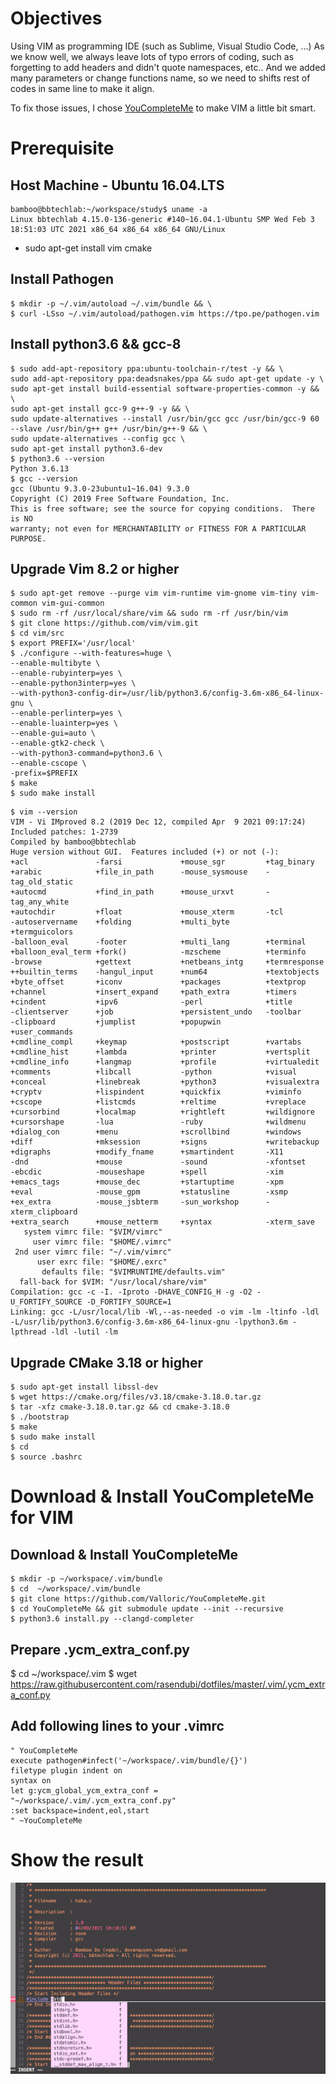 # Objectives
Using VIM as programming IDE (such as Sublime, Visual Studio Code, ...)
As we know well, we always leave lots of typo errors of coding, such as forgetting to add headers and didn't quote namespaces, etc.. And we added many parameters or change functions name, so we need to shifts rest of codes in same line to make it align.

To fix those issues, I chose [YouCompleteMe](https://github.com/ycm-core/YouCompleteMe/blob/master/README.md) to make VIM a little bit smart.

# Prerequisite 
## Host Machine - Ubuntu 16.04.LTS
```
bamboo@bbtechlab:~/workspace/study$ uname -a
Linux bbtechlab 4.15.0-136-generic #140~16.04.1-Ubuntu SMP Wed Feb 3 18:51:03 UTC 2021 x86_64 x86_64 x86_64 GNU/Linux
```
* sudo apt-get install vim cmake

## Install Pathogen
```
$ mkdir -p ~/.vim/autoload ~/.vim/bundle && \
$ curl -LSso ~/.vim/autoload/pathogen.vim https://tpo.pe/pathogen.vim
```
## Install python3.6 && gcc-8
```
$ sudo add-apt-repository ppa:ubuntu-toolchain-r/test -y && \
sudo add-apt-repository ppa:deadsnakes/ppa && sudo apt-get update -y \
sudo apt-get install build-essential software-properties-common -y && \
sudo apt-get install gcc-9 g++-9 -y && \
sudo update-alternatives --install /usr/bin/gcc gcc /usr/bin/gcc-9 60 --slave /usr/bin/g++ g++ /usr/bin/g++-9 && \
sudo update-alternatives --config gcc \
sudo apt-get install python3.6-dev
$ python3.6 --version
Python 3.6.13
$ gcc --version
gcc (Ubuntu 9.3.0-23ubuntu1~16.04) 9.3.0
Copyright (C) 2019 Free Software Foundation, Inc.
This is free software; see the source for copying conditions.  There is NO
warranty; not even for MERCHANTABILITY or FITNESS FOR A PARTICULAR PURPOSE. 
```
## Upgrade Vim 8.2 or higher
```
$ sudo apt-get remove --purge vim vim-runtime vim-gnome vim-tiny vim-common vim-gui-common
$ sudo rm -rf /usr/local/share/vim && sudo rm -rf /usr/bin/vim
$ git clone https://github.com/vim/vim.git
$ cd vim/src 
$ export PREFIX='/usr/local'
$ ./configure --with-features=huge \
--enable-multibyte \
--enable-rubyinterp=yes \
--enable-python3interp=yes \
--with-python3-config-dir=/usr/lib/python3.6/config-3.6m-x86_64-linux-gnu \
--enable-perlinterp=yes \
--enable-luainterp=yes \
--enable-gui=auto \
--enable-gtk2-check \
--with-python3-command=python3.6 \
--enable-cscope \
-prefix=$PREFIX
$ make
$ sudo make install
```
```
$ vim --version
VIM - Vi IMproved 8.2 (2019 Dec 12, compiled Apr  9 2021 09:17:24)
Included patches: 1-2739
Compiled by bamboo@bbtechlab
Huge version without GUI.  Features included (+) or not (-):
+acl               -farsi             +mouse_sgr         +tag_binary
+arabic            +file_in_path      -mouse_sysmouse    -tag_old_static
+autocmd           +find_in_path      +mouse_urxvt       -tag_any_white
+autochdir         +float             +mouse_xterm       -tcl
-autoservername    +folding           +multi_byte        +termguicolors
-balloon_eval      -footer            +multi_lang        +terminal
+balloon_eval_term +fork()            -mzscheme          +terminfo
-browse            +gettext           +netbeans_intg     +termresponse
++builtin_terms    -hangul_input      +num64             +textobjects
+byte_offset       +iconv             +packages          +textprop
+channel           +insert_expand     +path_extra        +timers
+cindent           +ipv6              -perl              +title
-clientserver      +job               +persistent_undo   -toolbar
-clipboard         +jumplist          +popupwin          +user_commands
+cmdline_compl     +keymap            +postscript        +vartabs
+cmdline_hist      +lambda            +printer           +vertsplit
+cmdline_info      +langmap           +profile           +virtualedit
+comments          +libcall           -python            +visual
+conceal           +linebreak         +python3           +visualextra
+cryptv            +lispindent        +quickfix          +viminfo
+cscope            +listcmds          +reltime           +vreplace
+cursorbind        +localmap          +rightleft         +wildignore
+cursorshape       -lua               -ruby              +wildmenu
+dialog_con        +menu              +scrollbind        +windows
+diff              +mksession         +signs             +writebackup
+digraphs          +modify_fname      +smartindent       -X11
-dnd               +mouse             -sound             -xfontset
-ebcdic            -mouseshape        +spell             -xim
+emacs_tags        +mouse_dec         +startuptime       -xpm
+eval              -mouse_gpm         +statusline        -xsmp
+ex_extra          -mouse_jsbterm     -sun_workshop      -xterm_clipboard
+extra_search      +mouse_netterm     +syntax            -xterm_save
   system vimrc file: "$VIM/vimrc"
     user vimrc file: "$HOME/.vimrc"
 2nd user vimrc file: "~/.vim/vimrc"
      user exrc file: "$HOME/.exrc"
       defaults file: "$VIMRUNTIME/defaults.vim"
  fall-back for $VIM: "/usr/local/share/vim"
Compilation: gcc -c -I. -Iproto -DHAVE_CONFIG_H -g -O2 -U_FORTIFY_SOURCE -D_FORTIFY_SOURCE=1 
Linking: gcc -L/usr/local/lib -Wl,--as-needed -o vim -lm -ltinfo -ldl -L/usr/lib/python3.6/config-3.6m-x86_64-linux-gnu -lpython3.6m -lpthread -ldl -lutil -lm 
```
## Upgrade CMake 3.18 or higher
```
$ sudo apt-get install libssl-dev
$ wget https://cmake.org/files/v3.18/cmake-3.18.0.tar.gz
$ tar -xfz cmake-3.18.0.tar.gz && cd cmake-3.18.0
$ ./bootstrap
$ make
$ sudo make install
$ cd 
$ source .bashrc
```
# Download & Install YouCompleteMe for VIM
## Download & Install YouCompleteMe
```
$ mkdir -p ~/workspace/.vim/bundle
$ cd  ~/workspace/.vim/bundle
$ git clone https://github.com/Valloric/YouCompleteMe.git
$ cd YouCompleteMe && git submodule update --init --recursive
$ python3.6 install.py --clangd-completer
```
## Prepare .ycm_extra_conf.py 
$ cd ~/workspace/.vim
$ wget  https://raw.githubusercontent.com/rasendubi/dotfiles/master/.vim/.ycm_extra_conf.py

## Add following lines to your .vimrc
```
" YouCompleteMe
execute pathogen#infect('~/workspace/.vim/bundle/{}')
filetype plugin indent on
syntax on
let g:ycm_global_ycm_extra_conf = "~/workspace/.vim/.ycm_extra_conf.py"
:set backspace=indent,eol,start
" ~YouCompleteMe
```
# Show the result
![YouCompleteMe](YouCompleteMe.png)


